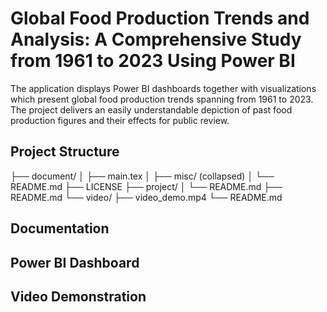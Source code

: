 # Global Food Production Trends and Analysis: A Comprehensive Study from 1961 to 2023 Using Power BI
The application displays Power BI dashboards together with visualizations which present global food production trends spanning from 1961 to 2023. The project delivers an easily understandable depiction of past food production figures and their effects for public review.

## Project Structure
├── document/
│   ├── main.tex
│   ├── misc/ (collapsed)
│   └── README.md
├── LICENSE
├── project/
│   └── README.md
├── README.md
└── video/
    ├── video_demo.mp4
    └── README.md


## Documentation

## Power BI Dashboard

## Video Demonstration
